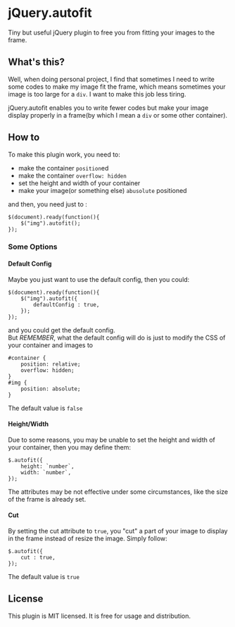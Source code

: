 jQuery.autofit
==============
Tiny but useful jQuery plugin to free you from fitting your images to the frame.

## What's this?

Well, when doing personal project, I find that sometimes I need to write some codes to make my image fit the frame, which means sometimes your image is too large for a `div`. I want to make this job less tiring. <br/>

jQuery.autofit enables you to write fewer codes but make your image display properly in a frame(by which I mean a `div` or some other container).

## How to

To make this plugin work, you need to: 

* make the container `position`ed
* make the container `overflow: hidden`
* set the height and width of your container
* make your image(or something else) `abusolute` positioned

and then, you need just to :

	$(document).ready(function(){
		$("img").autofit();
	});

### Some Options
#### Default Config

Maybe you just want to use the default config, then you could:

	$(document).ready(function(){
		$("img").autofit({
			defaultConfig : true,
		});
	});

and you could get the default config. <br/>
But *REMEMBER*, what the default config will do is just to modify the CSS of your container and images to

	#container {
		position: relative;
		overflow: hidden;
	}
	#img {
		position: absolute;
	}

The default value is `false`

#### Height/Width

Due to some reasons, you may be unable to set the height and width of your container, then you may define them:

	$.autofit({
		height: `number`,
		width: `number`,
	});

The attributes may be not effective under some circumstances, like the size of the frame is already set.


#### Cut

By setting the cut attribute to `true`, you "cut" a part of your image to display in the frame instead of resize the image. Simply follow:

	$.autofit({
		cut : true,
	});

The default value is `true`

## License

This plugin is MIT licensed. It is free for usage and distribution.
